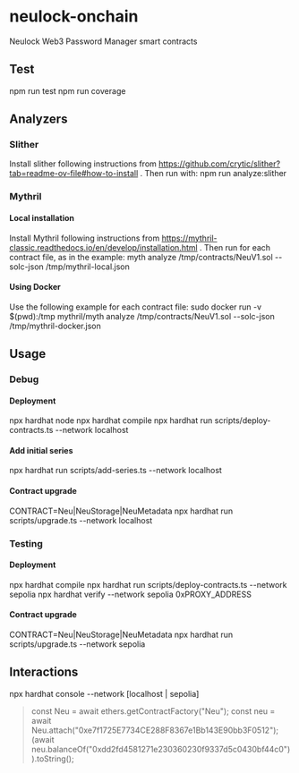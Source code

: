 # neulock-onchain
Neulock Web3 Password Manager smart contracts

## Test

npm run test
npm run coverage

## Analyzers

### Slither

Install slither following instructions from https://github.com/crytic/slither?tab=readme-ov-file#how-to-install . Then run with:
npm run analyze:slither

### Mythril

#### Local installation

Install Mythril following instructions from https://mythril-classic.readthedocs.io/en/develop/installation.html . Then run for each contract file, as in the example:
myth analyze /tmp/contracts/NeuV1.sol --solc-json /tmp/mythril-local.json

#### Using Docker

Use the following example for each contract file:
sudo docker run -v $(pwd):/tmp mythril/myth analyze /tmp/contracts/NeuV1.sol --solc-json /tmp/mythril-docker.json

## Usage

### Debug

#### Deployment

npx hardhat node
npx hardhat compile
npx hardhat run scripts/deploy-contracts.ts --network localhost

#### Add initial series
npx hardhat run scripts/add-series.ts --network localhost

#### Contract upgrade
CONTRACT=Neu|NeuStorage|NeuMetadata npx hardhat run scripts/upgrade.ts --network localhost

### Testing

#### Deployment

npx hardhat compile
npx hardhat run scripts/deploy-contracts.ts --network sepolia
npx hardhat verify --network sepolia 0xPROXY_ADDRESS

#### Contract upgrade
CONTRACT=Neu|NeuStorage|NeuMetadata npx hardhat run scripts/upgrade.ts --network sepolia

## Interactions

npx hardhat console --network [localhost | sepolia]
> const Neu = await ethers.getContractFactory("Neu");
> const neu = await Neu.attach("0xe7f1725E7734CE288F8367e1Bb143E90bb3F0512");
> (await neu.balanceOf("0xdd2fd4581271e230360230f9337d5c0430bf44c0")).toString();
